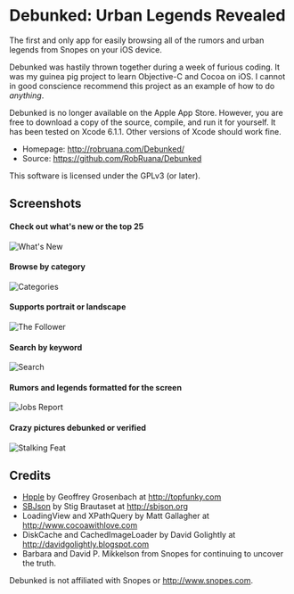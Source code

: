 Debunked: Urban Legends Revealed
========

The first and only app for easily browsing all of the rumors and urban legends from Snopes on your iOS device.

Debunked was hastily thrown together during a week of furious coding. It was my guinea pig project to learn Objective-C and Cocoa on iOS. I cannot in good conscience recommend this project as an example of how to do _anything_.

Debunked is no longer available on the Apple App Store. However, you are free to download a copy of the source, compile, and run it for yourself. It has been tested on Xcode 6.1.1. Other versions of Xcode should work fine.

* Homepage: http://robruana.com/Debunked/
* Source: https://github.com/RobRuana/Debunked

This software is licensed under the GPLv3 (or later).

Screenshots
-----------
#### Check out what's new or the top 25
![What's New](https://raw.github.com/RelentlessIdiot/Debunked/master/Project%20Support/Images/Screenshots/whats-new.png "What's New")

#### Browse by category
![Categories](https://raw.github.com/RelentlessIdiot/Debunked/master/Project%20Support/Images/Screenshots/categories.png "Categories")

#### Supports portrait or landscape
![The Follower](https://raw.github.com/RelentlessIdiot/Debunked/master/Project%20Support/Images/Screenshots/the-follower.png "The Follower")

#### Search by keyword
![Search](https://raw.github.com/RelentlessIdiot/Debunked/master/Project%20Support/Images/Screenshots/search.png "Search")

#### Rumors and legends formatted for the screen
![Jobs Report](https://raw.github.com/RelentlessIdiot/Debunked/master/Project%20Support/Images/Screenshots/jobs-report.png "Jobs Report")

#### Crazy pictures debunked or verified
![Stalking Feat](https://raw.github.com/RelentlessIdiot/Debunked/master/Project%20Support/Images/Screenshots/stalking-feat.png "Stalking Feat")

Credits
-------
* [Hpple](https://github.com/topfunky/hpple) by Geoffrey Grosenbach at http://topfunky.com
* [SBJson](https://github.com/stig/json-framework) by Stig Brautaset at http://sbjson.org
* LoadingView and XPathQuery by Matt Gallagher at http://www.cocoawithlove.com
* DiskCache and CachedImageLoader by David Golightly at http://davidgolightly.blogspot.com
* Barbara and David P. Mikkelson from Snopes for continuing to uncover the truth.

Debunked is not affiliated with Snopes or http://www.snopes.com.
